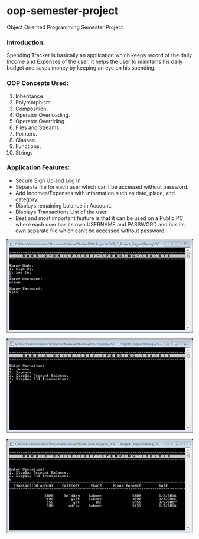 # oop-semester-project
Object Oriented Programming Semester Project

### Introduction:
Spending Tracker is basically an application which keeps record of the daily Income and Expenses of the user. It helps the user to maintains his daily budget and saves money by keeping an eye on his spending.

### OOP Concepts Used:
1.	Inheritance.
2.	Polymorphism.
3.	Composition.
4.	Operator Overloading.
5.	Operator Overriding.
6.	Files and Streams.
7.	Pointers.
8.	Classes.
9.	Functions.
10. Strings

### Application Features:
* Secure Sign Up and Log In.
* Separate file for each user which can’t be accessed without password.
* Add Incomes/Expenses with information such as date, place, and category.
* Displays remaining balance in Account.
* Displays Transactions List of the user
* Best and most important feature is that it can be used on a Public PC where each user has its own USERNAME and PASSWORD and has its own separate file which can’t be accessed without password. 

![](images/img1.png)

![](images/img2.png)

![](images/img3.png)
